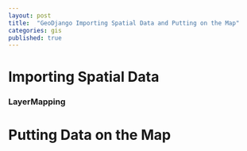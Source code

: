 ```yaml
---
layout: post
title:  "GeoDjango Importing Spatial Data and Putting on the Map"
categories: gis
published: true
---
```

# Importing Spatial Data

### LayerMapping

# Putting Data on the Map
